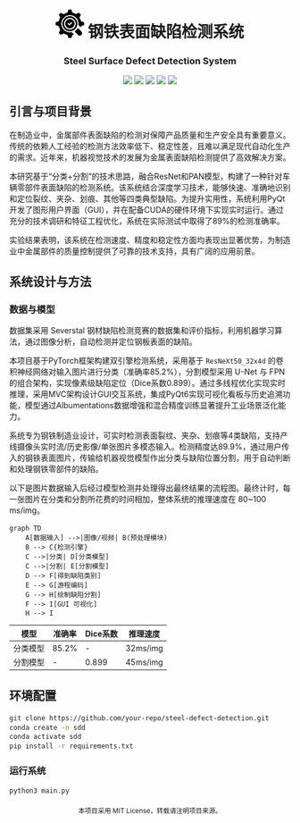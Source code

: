 <center>
  <h1><img src="view/icon/sdd-logo.png" width="10%"> 钢铁表面缺陷检测系统</h1>
  <h3>Steel Surface Defect Detection System</h3>
  <p style="white-space: nowrap;">
    <img src="https://img.shields.io/badge/Python-3.13.2-blue?logo=python">
    <img src="https://img.shields.io/badge/PyTorch-2.6.0-orange?logo=pytorch">
    <img src="https://img.shields.io/badge/PyQt-6.8.1-green?logo=qt">
    <img src="https://img.shields.io/badge/OpenCV-4.11-blue?logo=opencv">
    <img src="https://img.shields.io/badge/CUDA-12.4-teal?logo=nvidia">
  </p>
</center>




## 引言与项目背景

在制造业中，金属部件表面缺陷的检测对保障产品质量和生产安全具有重要意义。传统的依赖人工经验的检测方法效率低下、稳定性差，且难以满足现代自动化生产的需求。近年来，机器视觉技术的发展为金属表面缺陷检测提供了高效解决方案。

本研究基于“分类+分割”的技术思路，融合ResNet和PAN模型，构建了一种针对车辆零部件表面缺陷的检测系统。该系统结合深度学习技术，能够快速、准确地识别和定位裂纹、夹杂、划痕、其他等四类典型缺陷。为提升实用性，系统利用PyQt开发了图形用户界面（GUI），并在配备CUDA的硬件环境下实现实时运行。通过充分的技术调研和特征工程优化，系统在实际测试中取得了89%的检测准确率。

实验结果表明，该系统在检测速度、精度和稳定性方面均表现出显著优势，为制造业中金属部件的质量控制提供了可靠的技术支持，具有广阔的应用前景。

## 系统设计与方法

### 数据与模型

数据集采用 Severstal 钢材缺陷检测竞赛的数据集和评价指标，利用机器学习算法，通过图像分析，自动检测并定位钢板表面的缺陷。

本项目基于PyTorch框架构建双引擎检测系统，采用基于 `ResNeXt50_32x4d` 的卷积神经网络对输入图片进行分类（准确率85.2%），分割模型采用 U-Net 与 FPN 的组合架构，实现像素级缺陷定位（Dice系数0.899）。通过多线程优化实现实时推理，采用MVC架构设计GUI交互系统，集成PyQt6实现可视化看板与历史追溯功能，模型通过Albumentations数据增强和混合精度训练显著提升工业场景泛化能力。

系统专为钢铁制造业设计，可实时检测表面裂纹、夹杂、划痕等4类缺陷，支持产线摄像头实时流/历史影像/单张图片多模态输入。检测精度达89.9%，通过用户传入的钢铁表面图片，传输给机器视觉模型作出分类与缺陷位置分割，用于自动判断和处理钢铁零部件的缺陷。

以下是图片数据输入后经过模型检测并处理得出最终结果的流程图。最终计时，每一张图片在分类和分割所花费的时间相加，整体系统的推理速度在 80~100 ms/img。

```mermaid
graph TD
    A[数据输入] -->|图像/视频| B(预处理模块)
    B --> C{检测引擎}
    C -->|分类| D[分类模型]
    C -->|分割| E[分割模型]
    D --> F[得到缺陷类别]
    E --> G[游程编码]
    G --> H[绘制缺陷分割]
    F --> I[GUI 可视化]
    H --> I
```

| 模型     | 准确率 | Dice系数 | 推理速度 |
| -------- | ------ | -------- | -------- |
| 分类模型 | 85.2%  | -        | 32ms/img |
| 分割模型 | -      | 0.899    | 45ms/img |

## 环境配置

```bash
git clone https://github.com/your-repo/steel-defect-detection.git
conda create -n sdd
conda activate sdd
pip install -r requirements.txt
```

### 运行系统
```bash
python3 main.py
```

<center>
    <sub>本项目采用 MIT License，转载请注明项目来源。</sub>
</center>


